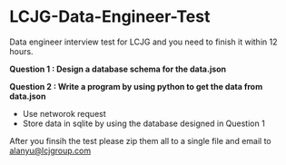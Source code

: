 # LCJG-Data-Engineer-Test
Data engineer interview test for LCJG and you need to finish it within 12 hours.

**Question 1 : Design a database schema for the data.json**

**Question 2 : Write a program by using python to get the data from data.json**
  - Use networok request
  - Store data in sqlite by using the database designed in Question 1

After you finsih the test please zip them all to a single file and email to alanyu@lcjgroup.com
